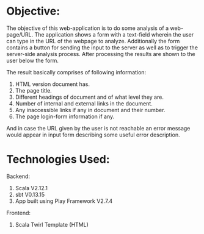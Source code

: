 # Objective:

The objective of this web-application is to do some analysis of a web-page/URL. The application shows a form with a text-field wherein the user can type in the URL of the webpage to analyze. Additionally the form contains a button for sending the input to the server as well as to trigger the server-side analysis process. After processing the results are shown to the user below the form.

The result basically comprises of following information:

1. HTML version document has.
2. The page title.
3. Different headings of document and of what level they are.
4. Number of internal and external links in the document.
5. Any inaccessible links if any in document and their number.
6. The page login-form information if any.

And in case the URL given by the user is not reachable an error message would appear in input form describing some useful error description.

# Technologies Used:

Backend:
1. Scala V2.12.1
2. sbt V0.13.15
3. App built using Play Framework V2.7.4

Frontend:
1. Scala Twirl Template (HTML)




